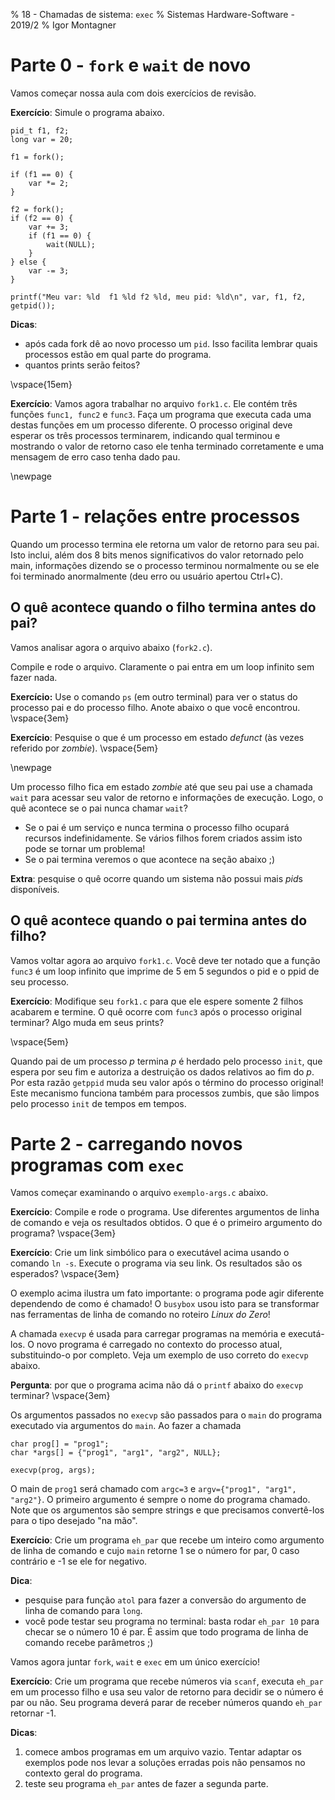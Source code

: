 % 18 - Chamadas de sistema: `exec`
% Sistemas Hardware-Software - 2019/2
% Igor Montagner


# Parte 0 - `fork` e `wait` de novo

Vamos começar nossa aula com dois exercícios de revisão.

**Exercício**: Simule o programa abaixo. 

~~~{.c}
pid_t f1, f2;
long var = 20;

f1 = fork();

if (f1 == 0) {
    var *= 2;
}

f2 = fork();
if (f2 == 0) {
    var += 3;
    if (f1 == 0) {
        wait(NULL);
    }
} else {
    var -= 3;
}

printf("Meu var: %ld  f1 %ld f2 %ld, meu pid: %ld\n", var, f1, f2, getpid());
~~~ 

**Dicas**: 

* após cada fork dê ao novo processo um `pid`. Isso facilita lembrar quais processos estão em qual parte do programa. 
* quantos prints serão feitos? 

\vspace{15em}

**Exercício**: Vamos agora trabalhar no arquivo `fork1.c`. Ele contém três funções `func1, func2` e `func3`. Faça um 
programa que executa cada uma destas funções em um
processo diferente. O processo original deve esperar os três processos terminarem, indicando qual terminou e mostrando o valor de retorno caso ele tenha terminado corretamente e uma mensagem de erro caso tenha dado pau. 

\newpage

# Parte 1 - relações entre processos

Quando um processo termina ele retorna um valor de retorno para seu pai. Isto inclui, 
além dos 8 bits menos significativos do valor retornado pelo main, informações 
dizendo se o processo terminou normalmente ou se ele foi terminado anormalmente 
(deu erro ou usuário apertou Ctrl+C).

## O quê acontece quando o filho termina antes do pai?

Vamos analisar agora o arquivo abaixo (`fork2.c`). 
<div class="include code" id="fork2.c" language="C"></div>

Compile e rode o arquivo. Claramente o pai entra em um loop infinito sem fazer nada. 

**Exercício:** Use o comando `ps` (em outro terminal) para ver o status do processo pai e do processo filho. Anote abaixo o que você encontrou. \vspace{3em}


**Exercício**: Pesquise o que é um processo em estado *defunct* (às vezes referido por *zombie*). \vspace{5em}

\newpage

Um processo filho fica em estado *zombie* até que seu pai use a chamada `wait` para acessar seu valor de retorno e informações de execução. Logo, o quê acontece se o pai nunca chamar `wait`? 

* Se o pai é um serviço e nunca termina o processo filho ocupará recursos indefinidamente. Se vários filhos forem criados assim isto pode se tornar um problema!
* Se o pai termina veremos o que acontece na seção abaixo ;)

**Extra**: pesquise o quê ocorre quando um sistema não possui mais *pid*s disponíveis.

## O quê acontece quando o pai termina antes do filho?

Vamos voltar agora ao arquivo `fork1.c`. Você deve ter notado  que a função `func3` é um loop infinito que imprime de 5 em 5 segundos
o pid e o ppid de seu processo. 

**Exercício**: Modifique seu `fork1.c` para que ele espere somente 2 filhos acabarem e termine. O quê ocorre com `func3` após o processo original terminar? Algo muda em seus prints?

\vspace{5em}

Quando pai de um processo $p$ termina $p$ é herdado pelo processo `init`, que espera por seu fim 
e autoriza a destruição os dados relativos ao fim do $p$. Por esta razão `getppid` muda seu valor após o término do processo original! Este mecanismo funciona também para processos zumbis, que são limpos pelo processo `init` de tempos em tempos. 

# Parte 2 - carregando novos programas com `exec`

Vamos começar examinando o arquivo `exemplo-args.c` abaixo. 

<div class="include code" id="exemplo-args.c" language="C"></div>

**Exercício**: Compile e rode o programa. Use diferentes argumentos de linha de comando e veja os resultados obtidos. O que é o primeiro argumento do programa? \vspace{3em}

**Exercício**: Crie um link simbólico para o executável acima usando o comando `ln -s`. Execute o programa via seu link. Os resultados são os esperados? \vspace{3em}

O exemplo acima ilustra um fato importante: o programa pode agir diferente dependendo de como é chamado! O `busybox` usou isto para se transformar nas ferramentas de linha de comando no roteiro *Linux do Zero*!

A chamada `execvp` é usada para carregar programas na memória e executá-los. O novo programa é carregado no contexto do processo atual, substituindo-o por completo. Veja um exemplo de uso correto do `execvp` abaixo.

<div class="include code" id="exemplo-exec.c" language="C"></div>

**Pergunta**: por que o programa acima não dá o `printf` abaixo do `execvp` terminar? \vspace{3em}

Os argumentos passados no `execvp` são passados para o `main` do programa executado via argumentos do `main`. Ao fazer a chamada

~~~{.c}
char prog[] = "prog1";
char *args[] = {"prog1", "arg1", "arg2", NULL}; 

execvp(prog, args);
~~~

O main de `prog1` será chamado com `argc=3` e `argv={"prog1", "arg1", "arg2"}`. O primeiro argumento é sempre o nome do programa chamado. Note que os argumentos são sempre strings e que precisamos convertê-los para o tipo desejado "na mão". 

**Exercício**: Crie um programa `eh_par` que recebe um inteiro como argumento de linha de comando e cujo `main` retorne 1 se o número for par, 0 caso contrário e -1 se ele for negativo. 

**Dica**: 

* pesquise para função `atol` para fazer a conversão do argumento de linha de comando para `long`.
* você pode testar seu programa no terminal: basta rodar `eh_par 10` para checar se o número 10 é par. É assim que todo programa de linha de comando recebe parâmetros ;)

Vamos agora juntar `fork`, `wait` e `exec` em um único exercício! 

**Exercício**: Crie um programa que recebe números via `scanf`, executa `eh_par` em um processo filho e usa seu valor de retorno para decidir se o número é par ou não. Seu programa deverá parar de receber números quando `eh_par` retornar -1. 

**Dicas**: 

1. comece ambos programas em um arquivo vazio. Tentar adaptar os exemplos pode nos levar a soluções erradas pois não pensamos no contexto geral do programa. 
1. teste seu programa `eh_par` antes de fazer a segunda parte. 
